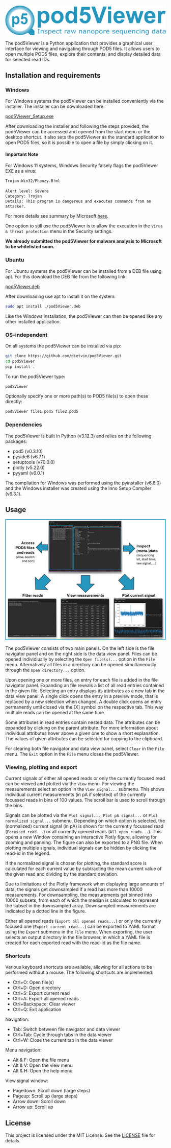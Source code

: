 ![header](./images/github_header.png)

The pod5Viewer is a Python application that provides a graphical user interface for viewing and navigating through POD5 files. It allows users to open multiple POD5 files, explore their contents, and display detailed data for selected read IDs.

## Installation and requirements

### Windows

For Windows systems the pod5Viewer can be installed conveniently via the installer. The installer can be downloaded here:

[pod5Viewer_Setup.exe](https://github.com/dietvin/pod5Viewer/releases/download/1.0.0/pod5Viewer_Setup.exe "Download pod5Viewer Windows installer")

After downloading the installer and following the steps provided, the pod5Viewer can be accessed and opened from the start menu or the desktop shortcut. It also sets the pod5Viewer as the standard application to open POD5 files, so it is possible to open a file by simply clicking on it.

#### Important Note

For Windows 11 systems, Windows Security falsely flags the pod5Viewer EXE as a virus:

```
Trojan:Win32/Phonzy.B!ml

Alert level: Severe
Category: Trojan
Details: This program is dangerous and executes commands from an attacker.
```

For more details see summary by Microsoft [here](https://go.microsoft.com/fwlink/?linkid=142185&name=Trojan:Win32/Phonzy.B!ml&threatid=2147772963).

One option to still use the pod5Viewer is to allow the execution in the `Virus & threat protection` menu in the Security settings.

**We already submitted the pod5Viewer for malware analysis to Microsoft to be whitelisted soon.**

### Ubuntu

For Ubuntu systems the pod5Viewer can be installed from a DEB file using apt. For this download the DEB file from the following link:

[pod5Viewer.deb](https://github.com/dietvin/pod5Viewer/releases/download/1.0.0/pod5viewer_1.0.deb "Download pod5Viewer deb file")

After downloading use apt to install it on the system:

```bash
sudo apt install ./pod5Viewer.deb
```

Like the Windows installation, the pod5Viewer can then be opened like any other installed application.

### OS-independent

On all systems the pod5Viewer can be installed via pip:

```bash
git clone https://github.com/dietvin/pod5Viewer.git
cd pod5Viewer
pip install .
```

To run the pod5Viewer type:

```bash
pod5Viewer
```

Optionally specify one or more path(s) to POD5 file(s) to open these directly:

```bash
pod5Viewer file1.pod5 file2.pod5
```

### Dependencies

The pod5Viewer is built in Python (v3.12.3) and relies on the following packages:

- pod5 (v0.3.10)
- pyside6 (v6.7.1)
- setuptools (v70.0.0)
- plotly (v5.22.0)
- pyyaml (v6.0.1)

The compliation for Windows was performed using the pyinstaller (v6.8.0) and the Windows installer was created using the Inno Setup Compiler (v6.3.1).

## Usage
![overview](./images/pod5Viewer_overview.png)

The pod5Viewer consists of two main panels. On the left side is the file navigator panel and on the right side is the data view panel. Files can be opened individiually by selecting the `Open file(s)...` option in the `File` menu. Alternatively all files in a directory can be opened simultaneously through the `Open directory...` option.

Upon opening one or more files, an entry for each file is added in the file navigator panel. Expanding an file reveals a list of all read entries contained in the given file. Selecting an entry displays its attributes as a new tab in the data view panel. A single click opens the entry in a preview mode, that is replaced by a new selection when changed. A double click opens an entry permanently until closed via the [X] symbol on the respective tab. This way multiple reads can be opened at the same time

Some attributes in read entries contain nested data. The attributes can be expanded by clicking on the parent attribute. For more information about individual attributes hover above a given one to show a short explanation. The values of given attributes can be selected for copying to the clipboard.

For clearing both file navigator and data view panel, select `Clear` in the `File` menu. The `Exit` option in the `File` menu closes the pod5Viewer.

### Viewing, plotting and export

Current signals of either all opened reads or only the currently focused read can be viewed and plotted via the `View` menu. For viewing the measurements select an option in the `View signal...` submenu. This shows individual current measurements (in pA if selected) of the currently focussed reads in bins of 100 values. The scroll bar is used to scroll through the bins.

Signals can be plotted via the `Plot signal...`, `Plot pA signal...` or `Plot normalized signal...` submenu. Depending on which option is selected, the (normalized) current signal (in pA) is shown for the currently focussed read (`Focussed read...`) or all currently opened reads (`All open reads...`). This opens a new Window containing an interactive Plotly figure, allowing for zooming and panning. The figure can also be exported to a PNG file. When plotting multiple signals, individual signals can be hidden by clicking the read-id in the legend.

If the normalized signal is chosen for plotting, the standard score is calculated for each current value by subtracting the mean current value of the given read and dividing by the standard deviation.

Due to limitations of the Plotly framework when displaying large amounts of data, the signals get downsampled if a read has more than 10000 measurements. For downsampling, the measurements get binned into 10000 subsets, from each of which the median is calculated to represent the subset in the downsampled array. Downsampled measurements are indicated by a dotted line in the figure.

Either all opened reads (`Export all opened reads...`) or only the currently focused one (`Export current read...`) can be exported to YAML format using the `Export` submenu in the `File` menu. When exporting, the user selects an output directory in the file browser, in which a YAML file is created for each exported read with the read-id as the file name.

### Shortcuts

Various keyboard shortcuts are available, allowing for all actions to be performed without a mouse. The following shortcuts are implemented:

- Ctrl+O: Open file(s)
- Ctrl+D: Open directory
- Ctrl+S: Export current read
- Ctrl+A: Export all opened reads
- Ctrl+Backspace: Clear viewer
- Ctrl+Q: Exit application

Navigation:

- Tab: Switch between file navigator and data viewer
- Ctrl+Tab: Cycle through tabs in the data viewer
- Ctrl+W: Close the current tab in the data viewer

Menu navigation:

- Alt & F: Open the file menu
- Alt & V: Open the view menu
- Alt & H: Open the help menu

View signal window:

- Pagedown: Scroll down (large steps)
- Pageup: Scroll up (large steps)
- Arrow down: Scroll down
- Arrow up: Scroll up

## License

This project is licensed under the MIT License. See the [LICENSE](./LICENSE) file for details.
